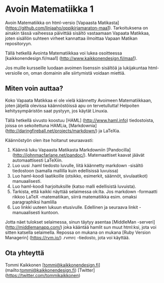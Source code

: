 # Avoin Matematiikka 1

Avoin Matematiikka on html-versio [Vapaasta Matikasta] (https://github.com/linjaaho/oppikirjamaraton-maa1). Tarkoituksena
on ainakin tässä vaiheessa päivittää sisältö vastaamaan Vapaata Matikkaa, joten sisällön suhteen virheet kannattaa ilmoittaa
Vapaan Matikan repositoryyn.

Tällä hetkellä Avointa Matematiikkaa voi lukea osoitteessa [kaikkonendesign.fi/maa1] (http://www.kaikkonendesign.fi/maa1).

Jos muille kursseille luodaan avoimen lisenssin sisältöä ja lukijakuntaa html-versiolle on, oman domainin alle siirtymistä
voidaan miettiä.

## Miten voin auttaa?

Koko Vapaata Matikkaa ei ole vielä käännetty Avoimeen Matematiikkaan, joten jäljellä olevissa käännöstöissä apu on tervetullutta!
Helpoiten kehitysympäristön saat pystyyn, jos käytät Linuxia.

Tällä hetkellä sivusto koostuu [HAML] (http://www.haml.info) tiedostoista, joissa on sekoitettuna HAMLia, [Markdownia] (http://daringfireball.net/projects/markdown/)
ja LaTeXia.

Käännöstyön olen itse hoitanut seuraavasti:

1. Käännä luku Vapaasta Matikasta Markdowniin [Pandocilla] (http://johnmacfarlane.net/pandoc/). Matemaattiset kaavat jäävät automaattisesti LaTeXiin.
2. Luo uusi .haml tiedosto luvulle, liitä käännetty markdown -sisältö tiedostoon (samalla mallilla kuin edellisissä luvuissa)
3. Luo haml-koodi laatikoille (otsikko, esimerkit, säännöt, sivulaatikot) manuaalisesti.
4. Luo haml-koodi harjoituksille (katso malli edellisistä luvuista).
5. Tarkista, että kaikki näyttää selaimessa ok:lta. Jos markdown -formaatti rikkoo LaTeX -matematiikan, siirrä matematiikka esim. omaksi paragraphiksi hamlilla
6. Luo linkki uuteen lukuun etusivulle. Edellinen ja seuraava linkit -manuaalisesti kuntoon.

Jotta näet tulokset selaimessa, sinun täytyy asentaa [MiddleMan -serveri] (http://middlemanapp.com/) joka kääntää
hamlit sun muut html:ksi, jota voi sitten katsella selaimella. Repossa on mukana on mukana [Ruby Version Managerin]
(https://rvm.io/) .rvmrc -tiedosto, jota voi käyttää.

## Ota yhteyttä
Tommi Kaikkonen
[tommi@kaikkonendesign.fi] (mailto:tommi@kaikkonendesign.fi)
[Twitter] (https://twitter.com/tommikaikkonen)

